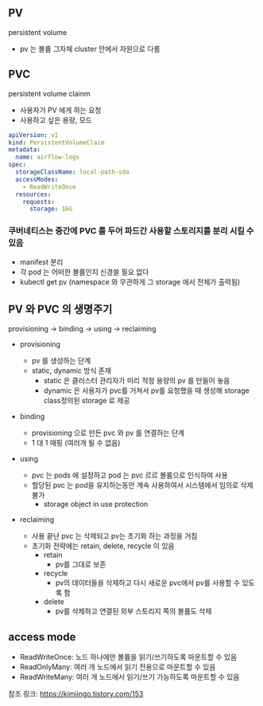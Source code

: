 ## PV

persistent volume
- pv 는 볼륨 그자체 cluster 안에서 자원으로 다룸
  

## PVC

persistent volume clainm
- 사용자가 PV 에게 하는 요청
- 사용하고 싶은 용량, 모드

```yaml
apiVersion: v1
kind: PersistentVolumeClaim
metadata:
  name: airflow-logs
spec:
  storageClassName: local-path-sda
  accessModes:
    - ReadWriteOnce
  resources:
    requests:
      storage: 16G
```

### 쿠버네티스는 중간에 PVC 를 두어 파드간 사용할 스토리지를 분리 시킬 수 있음
- manifest 분리
- 각 pod 는 어떠한 볼륨인지 신경쓸 필요 없다
- kubectl get pv (namespace 와 무관하게 그 storage 에서 전체가 출력됨)



## PV 와 PVC 의 생명주기

provisioning -> binding -> using -> reclaiming


- provisioning
  - pv 를 생성하는 단계
  - static, dynamic 방식 존재
    - static 은 클러스터 관리자가 미리 적정 용량의  pv 를 만들어 놓음
    - dynamic 은 사용자가 pvc를 거쳐서 pv를 요청했을 때 생성해 storage class정의된 storage 로 제공
- binding
  - provisioning 으로 만든 pvc 와 pv 를 연결하는 단계
  - 1 대 1 매핑 (여러개 될 수 없음)
- using
  - pvc 는 pods 에 설정하고  pod 는 pvc 르르 볼륨으로 인식하여 사용
  - 할당된 pvc 는  pod을 유지하는동안 계속 사용하여서 시스템에서 임의로 삭제 불가
    - storage object in use protection

- reclaiming
  - 사용 끝난 pvc 는 삭제되고 pv는 초기화 하는 과정을 거침
  - 초기화 전략에는 retain, delete, recycle 이 있음
    - retain
      - pv를 그대로 보존
    - recycle
      - pv의 데이터들을 삭제하고 다시 새로운 pvc에서 pv를 사용할 수 있도록 함
    - delete
      - pv를 삭제하고 연결된 외부 스토리지 쪽의 볼륨도 삭제

## access mode

- ReadWriteOnce: 노드 하나에만 볼륨을 읽기/쓰기하도록 마운트할 수 있음
- ReadOnlyMany: 여러 개 노드에서 읽기 전용으로 마운트할 수 있음
- ReadWriteMany: 여러 개 노드에서 읽기/쓰기 가능하도록 마운트할 수 있음




참조 링크: https://kimjingo.tistory.com/153